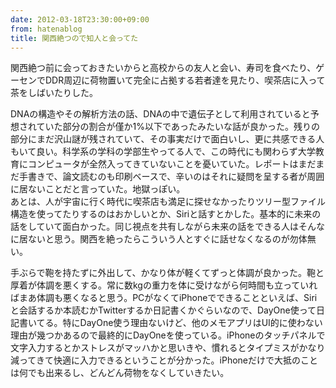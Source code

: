 ```yaml
---
date: 2012-03-18T23:30:00+09:00
from: hatenablog
title: 関西絶つので知人と会ってた
---
```

関西絶つ前に会っておきたいからと高校からの友人と会い、寿司を食べたり、ゲーセンでDDR周辺に荷物置いて完全に占拠する若者達を見たり、喫茶店に入って茶をしばいたりした。

DNAの構造やその解析方法の話、DNAの中で遺伝子として利用されていると予想されていた部分の割合が僅か1%以下であったみたいな話が良かった。残りの部分にまだ沢山謎が残されていて、その事実だけで面白いし、更に共感できる人もいて良い。科学系の学科の学部生やってる人で、この時代にも関わらず大学教育にコンピュータが全然入ってきていないことを憂いていた。レポートはまだまだ手書きで、論文読むのも印刷ベースで、辛いのはそれに疑問を呈する者が周囲に居ないことだと言っていた。地獄っぽい。  
あとは、人が宇宙に行く時代に喫茶店も満足に探せなかったりツリー型ファイル構造を使ってたりするのはおかしいとか、Siriと話すとかした。基本的に未来の話をしていて面白かった。同じ視点を共有しながら未来の話をできる人はそんなに居ないと思う。関西を絶ったらこういう人とすぐに話せなくなるのが勿体無い。

手ぶらで鞄を持たずに外出して、かなり体が軽くてずっと体調が良かった。鞄と厚着が体調を悪くする。常に数kgの重力を体に受けながら何時間も立っていればまあ体調も悪くなると思う。PCがなくてiPhoneでできることといえば、Siriと会話するか本読むかTwitterするか日記書くかぐらいなので、DayOne使って日記書いてる。特にDayOne使う理由ないけど、他のメモアプリはUI的に使わない理由が幾つかあるので最終的にDayOneを使っている。iPhoneのタッチパネルで文字入力するとかストレスがマッハかと思いきや、慣れるとタイプミスがかなり減ってきて快適に入力できるということが分かった。iPhoneだけで大抵のことは何でも出来るし、どんどん荷物をなくしていきたい。

